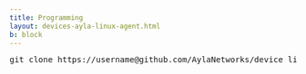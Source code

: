```yaml
---
title: Programming
layout: devices-ayla-linux-agent.html
b: block
---
```


<pre>
git clone https://username@github.com/AylaNetworks/device_linux_public.git
</pre>